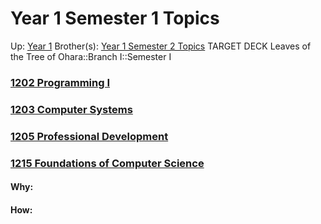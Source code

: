 # Year 1 Semester 1 Topics

Up: [Year 1](year_1)
Brother(s): [Year 1 Semester 2 Topics](year_1_semester_2_topics)
TARGET DECK
Leaves of the Tree of Ohara::Branch I::Semester I

### [1202 Programming I](1202_programming_i) 

### [1203 Computer Systems](1203_computer_systems) 

### [1205 Professional Development](1205_professional_development) 

### [1215 Foundations of Computer Science](1215_foundations_of_computer_science)





































#### Why:
#### How:









